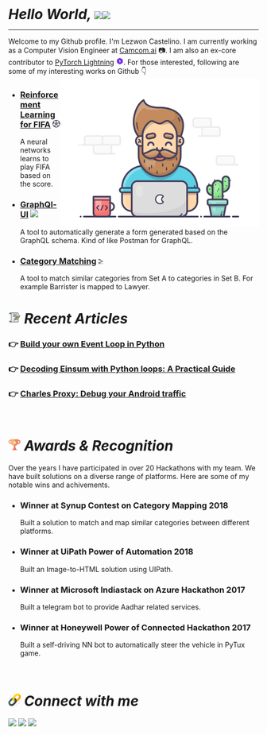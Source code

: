 <!-- Greeting -->
<h1 style="border: None; margin: 0; font-weight: 700; "> <i> Hello World, </i><img src="https://media.tenor.com/images/9d8210d2094d9eea0010ca67d0cfbe62/tenor.gif"/ width="30"><img src="https://media.giphy.com/media/hvRJCLFzcasrR4ia7z/giphy.gif" width="30px">  </h1>
<hr>

<!--Introduction -->

Welcome to my Github profile. I'm Lezwon Castelino. I am currently working as a Computer Vision Engineer at [Camcom.ai](http://camcom.ai/) :camera:. I am also an ex-core contributor to [PyTorch Lightning](https://www.pytorchlightning.ai/) <img src="S9okWqQ9_400x400.png" width="15">. For those interested, following are some of my interesting works on Github :point_down:
<img align="right" alt="GIF" src="dev.gif" width="400" style="margin:0; padding:0;"/>

* ### [**Reinforcement Learning for FIFA**](https://github.com/lezwon/DeepGamingAI_FIFARL) <img src="soccer-ball.png" width=15>
     A neural networks learns to play FIFA based on the score.

* ### [**GraphQl-UI**](https://github.com/lezwon/GraphQl-UI) <img src="https://cdn.worldvectorlogo.com/logos/graphql-logo-2.svg" width="10"> 
    A tool to automatically generate a form generated based on the GraphQL schema. Kind of like Postman for GraphQL.

* ### [**Category Matching**](https://github.com/lezwon/category-matching) <img src="iconfinder_football_-30_6780624.png" width="10" />
    A tool to match similar categories from Set A to categories in Set B. For example Barrister is mapped to Lawyer.


# <img src="iconfinder_resolutions-08_897241.png" width="25"/> *Recent Articles*

### 👉 [**Build your own Event Loop in Python**](https://techtalk.digitalpress.blog/build-your-own-event-loop-in-python/)

### 👉 [**Decoding Einsum with Python loops: A Practical Guide**](https://techtalk.digitalpress.blog/decoding-einsum-with-python/)

### 👉 [**Charles Proxy: Debug your Android traffic**](https://techtalk.digitalpress.blog/charles-proxy/)

<br>

# <img src="trophy.png" width="25"/> *Awards & Recognition*
Over the years I have participated in over 20 Hackathons with my team. We have built solutions on a diverse range of platforms. Here are some of my notable wins and achivements.


* ### **Winner at Synup Contest on Category Mapping 2018**
    Built a solution to match and map similar categories between different platforms.
* ### **Winner at UiPath Power of Automation 2018**
    Built an Image-to-HTML solution using UIPath.
* ### **Winner at Microsoft Indiastack on Azure Hackathon 2017**
    Built a telegram bot to provide Aadhar related services.
* ### **Winner at Honeywell Power of Connected Hackathon 2017**
    Built a self-driving NN bot to automatically steer the vehicle in PyTux game.

<br>

# <img src="link.png" width="25"/>  *Connect with me*

<a href="https://twitter.com/Lezwon"><img src="https://img.shields.io/badge/Twitter-1DA1F2?style=for-the-badge&logo=twitter&logoColor=white"></a>
<a href="https://lezwoncastelino.medium.com/"><img src="https://img.shields.io/badge/Medium-12100E?style=for-the-badge&logo=medium&logoColor=white"></a>
<a href="https://www.linkedin.com/in/lezwon"><img src="https://img.shields.io/badge/LinkedIn-0077B5?style=for-the-badge&logo=linkedin&logoColor=white"></a>
